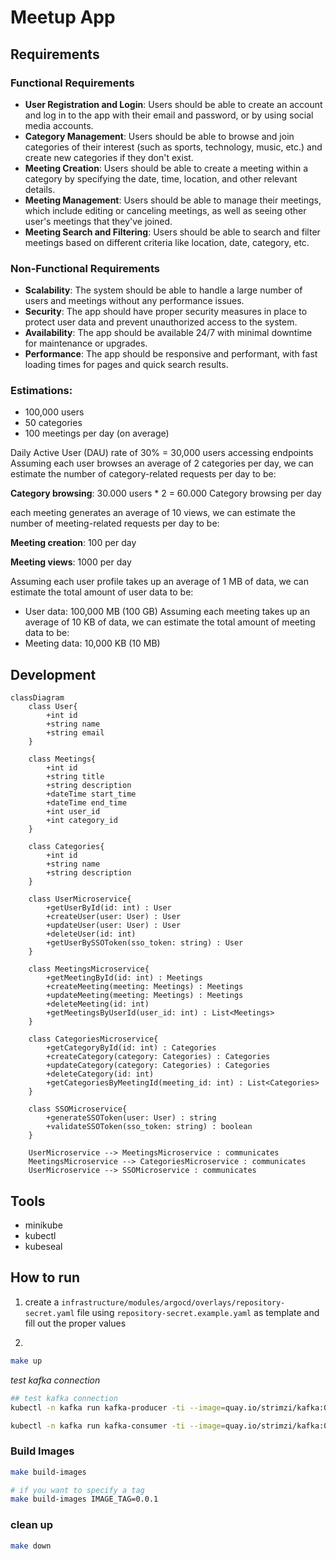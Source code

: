 # Meetup App

## Requirements
### Functional Requirements
- **User Registration and Login**: Users should be able to create an account and log in to the app with their email and password, or by using social media accounts.
- **Category Management**: Users should be able to browse and join categories of their interest (such as sports, technology, music, etc.) and create new categories if they don't exist.
- **Meeting Creation**: Users should be able to create a meeting within a category by specifying the date, time, location, and other relevant details.
- **Meeting Management**: Users should be able to manage their meetings, which include editing or canceling meetings, as well as seeing other user's meetings that they've joined.
- **Meeting Search and Filtering**: Users should be able to search and filter meetings based on different criteria like location, date, category, etc.

### Non-Functional Requirements
- **Scalability**: The system should be able to handle a large number of users and meetings without any performance issues.
- **Security**: The app should have proper security measures in place to protect user data and prevent unauthorized access to the system.
- **Availability**: The app should be available 24/7 with minimal downtime for maintenance or upgrades.
- **Performance**: The app should be responsive and performant, with fast loading times for pages and quick search results.

### Estimations:
- 100,000 users
- 50 categories
- 100 meetings per day (on average)

Daily Active User (DAU) rate of 30% = 30,000 users accessing endpoints
Assuming each user browses an average of 2 categories per day, we can estimate the number of category-related requests per day to be:

**Category browsing**: 30.000 users * 2 = 60.000 Category browsing per day

each meeting generates an average of 10 views, we can estimate the number of meeting-related requests per day to be:

**Meeting creation**: 100 per day

**Meeting views**: 1000 per day

Assuming each user profile takes up an average of 1 MB of data, we can estimate the total amount of user data to be:
- User data: 100,000 MB (100 GB)
Assuming each meeting takes up an average of 10 KB of data, we can estimate the total amount of meeting data to be:
- Meeting data: 10,000 KB (10 MB)


## Development
```mermaid
classDiagram
    class User{
        +int id
        +string name
        +string email
    }

    class Meetings{
        +int id
        +string title
        +string description
        +dateTime start_time
        +dateTime end_time
        +int user_id
        +int category_id
    }

    class Categories{
        +int id
        +string name
        +string description
    }

    class UserMicroservice{
        +getUserById(id: int) : User
        +createUser(user: User) : User
        +updateUser(user: User) : User
        +deleteUser(id: int)
        +getUserBySSOToken(sso_token: string) : User
    }

    class MeetingsMicroservice{
        +getMeetingById(id: int) : Meetings
        +createMeeting(meeting: Meetings) : Meetings
        +updateMeeting(meeting: Meetings) : Meetings
        +deleteMeeting(id: int)
        +getMeetingsByUserId(user_id: int) : List<Meetings>
    }

    class CategoriesMicroservice{
        +getCategoryById(id: int) : Categories
        +createCategory(category: Categories) : Categories
        +updateCategory(category: Categories) : Categories
        +deleteCategory(id: int)
        +getCategoriesByMeetingId(meeting_id: int) : List<Categories>
    }

    class SSOMicroservice{
        +generateSSOToken(user: User) : string
        +validateSSOToken(sso_token: string) : boolean
    }

    UserMicroservice --> MeetingsMicroservice : communicates
    MeetingsMicroservice --> CategoriesMicroservice : communicates
    UserMicroservice --> SSOMicroservice : communicates
```


## Tools
- minikube
- kubectl
- kubeseal

## How to run
1. create a `infrastructure/modules/argocd/overlays/repository-secret.yaml` file using `repository-secret.example.yaml` as template and fill out the proper values

2.
```sh
make up
```

*test kafka connection*
```sh
## test kafka connection
kubectl -n kafka run kafka-producer -ti --image=quay.io/strimzi/kafka:0.32.0-kafka-3.3.1 --rm=true --restart=Never -- bin/kafka-console-producer.sh --bootstrap-server my-cluster-kafka-bootstrap.kafka.svc.cluster.local:9092 --topic my-topic # producer

kubectl -n kafka run kafka-consumer -ti --image=quay.io/strimzi/kafka:0.32.0-kafka-3.3.1 --rm=true --restart=Never -- bin/kafka-console-consumer.sh --bootstrap-server my-cluster-kafka-bootstrap.kafka.svc.cluster.local:9092 --topic my-topic --from-beginning # consumer
```

### Build Images
```sh
make build-images

# if you want to specify a tag
make build-images IMAGE_TAG=0.0.1
```

### clean up
```sh
make down
```
